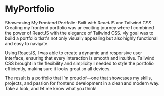 ﻿# MyPortfolio
Showcasing My Frontend Portfolio: Built with ReactJS and Tailwind CSS
Creating my frontend portfolio was an exciting journey where I combined the power of ReactJS with the elegance of Tailwind CSS. My goal was to build a portfolio that's not only visually appealing but also highly functional and easy to navigate.

Using ReactJS, I was able to create a dynamic and responsive user interface, ensuring that every interaction is smooth and intuitive. Tailwind CSS brought in the flexibility and simplicity I needed to style the portfolio efficiently, making sure it looks great on all devices.

The result is a portfolio that I’m proud of—one that showcases my skills, projects, and passion for frontend development in a clean and modern way. Take a look, and let me know what you think!
